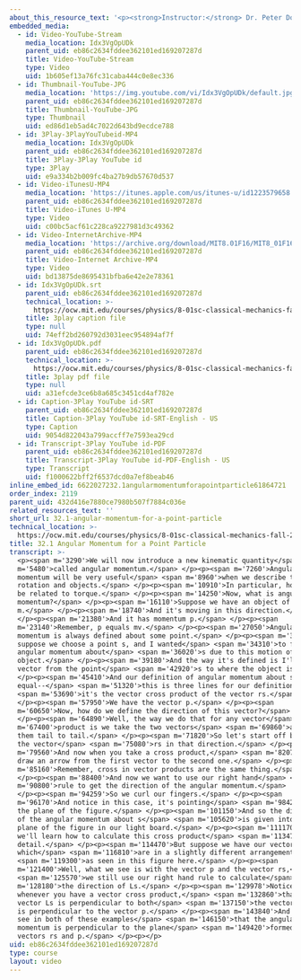 ```yaml
---
about_this_resource_text: '<p><strong>Instructor:</strong> Dr. Peter Dourmashkin</p>'
embedded_media:
  - id: Video-YouTube-Stream
    media_location: Idx3VgOpUDk
    parent_uid: eb86c2634fddee362101ed169207287d
    title: Video-YouTube-Stream
    type: Video
    uid: 1b605ef13a76fc31caba444c0e8ec336
  - id: Thumbnail-YouTube-JPG
    media_location: 'https://img.youtube.com/vi/Idx3VgOpUDk/default.jpg'
    parent_uid: eb86c2634fddee362101ed169207287d
    title: Thumbnail-YouTube-JPG
    type: Thumbnail
    uid: ed86d1eb5ad4c7022d643bd9ecdce788
  - id: 3Play-3PlayYouTubeid-MP4
    media_location: Idx3VgOpUDk
    parent_uid: eb86c2634fddee362101ed169207287d
    title: 3Play-3Play YouTube id
    type: 3Play
    uid: e9a334b2b009fc4ba27b9db57670d537
  - id: Video-iTunesU-MP4
    media_location: 'https://itunes.apple.com/us/itunes-u/id1223579658'
    parent_uid: eb86c2634fddee362101ed169207287d
    title: Video-iTunes U-MP4
    type: Video
    uid: c00bc5acf61c228ca9227981d3c49362
  - id: Video-InternetArchive-MP4
    media_location: 'https://archive.org/download/MIT8.01F16/MIT8_01F16_L32v01_360p.mp4'
    parent_uid: eb86c2634fddee362101ed169207287d
    title: Video-Internet Archive-MP4
    type: Video
    uid: bd13875de8695431bfba6e42e2e78361
  - id: Idx3VgOpUDk.srt
    parent_uid: eb86c2634fddee362101ed169207287d
    technical_location: >-
      https://ocw.mit.edu/courses/physics/8-01sc-classical-mechanics-fall-2016/week-11-angular-momentum/32.1-angular-momentum-for-a-point-particle/32.1-angular-momentum-for-a-point-particle/Idx3VgOpUDk.srt
    title: 3play caption file
    type: null
    uid: 74eff2bd260792d3031eec954894af7f
  - id: Idx3VgOpUDk.pdf
    parent_uid: eb86c2634fddee362101ed169207287d
    technical_location: >-
      https://ocw.mit.edu/courses/physics/8-01sc-classical-mechanics-fall-2016/week-11-angular-momentum/32.1-angular-momentum-for-a-point-particle/32.1-angular-momentum-for-a-point-particle/Idx3VgOpUDk.pdf
    title: 3play pdf file
    type: null
    uid: a31efcde3ce6b8a685c3451cd4af782e
  - id: Caption-3Play YouTube id-SRT
    parent_uid: eb86c2634fddee362101ed169207287d
    title: Caption-3Play YouTube id-SRT-English - US
    type: Caption
    uid: 9054d822043a799accff7e7593ea29cd
  - id: Transcript-3Play YouTube id-PDF
    parent_uid: eb86c2634fddee362101ed169207287d
    title: Transcript-3Play YouTube id-PDF-English - US
    type: Transcript
    uid: f1000622bff2f6537dcd0a7ef8beab46
inline_embed_id: 6622027232.1angularmomentumforapointparticle61864721
order_index: 2119
parent_uid: 432d416e7880ce7980b507f7884c036e
related_resources_text: ''
short_url: 32.1-angular-momentum-for-a-point-particle
technical_location: >-
  https://ocw.mit.edu/courses/physics/8-01sc-classical-mechanics-fall-2016/week-11-angular-momentum/32.1-angular-momentum-for-a-point-particle/32.1-angular-momentum-for-a-point-particle
title: 32.1 Angular Momentum for a Point Particle
transcript: >-
  <p><span m='3290'>We will now introduce a new kinematic quantity</span> <span
  m='5480'>called angular momentum.</span> </p><p><span m='7260'>Angular
  momentum will be very useful</span> <span m='8960'>when we describe the
  rotation and objects.</span> </p><p><span m='10910'>In particular, how will it
  be related to torque.</span> </p><p><span m='14250'>Now, what is angular
  momentum?</span> </p><p><span m='16110'>Suppose we have an object of mass
  m.</span> </p><p><span m='18740'>And it's moving in this direction.</span>
  </p><p><span m='21380'>And it has momentum p.</span> </p><p><span
  m='23140'>Remember, p equals mv.</span> </p><p><span m='27050'>Angular
  momentum is always defined about some point.</span> </p><p><span m='30770'>So
  suppose we choose a point s, and I wanted</span> <span m='34310'>to find the
  angular momentum about</span> <span m='36020'>s due to this motion of the
  object.</span> </p><p><span m='39180'>And the way it's defined is I'll draw a
  vector from the point</span> <span m='42920'>s to where the object is.</span>
  </p><p><span m='45410'>And our definition of angular momentum about s is
  equal--</span> <span m='51320'>this is three lines for our definition--</span>
  <span m='53690'>it's the vector cross product of the vector rs.</span>
  </p><p><span m='57950'>We have the vector p.</span> </p><p><span
  m='60650'>Now, how do we define the direction of this vector?</span>
  </p><p><span m='64890'>Well, the way we do that for any vector</span> <span
  m='67400'>product is we take the two vectors</span> <span m='69860'>and we put
  them tail to tail.</span> </p><p><span m='71820'>So let's start off by drawing
  the vector</span> <span m='75080'>rs in that direction.</span> </p><p><span
  m='79560'>And now when you take a cross product,</span> <span m='82070'>we
  draw an arrow from the first vector to the second one.</span> </p><p><span
  m='85160'>Remember, cross in vector products are the same thing.</span>
  </p><p><span m='88400'>And now we want to use our right hand</span> <span
  m='90800'>rule to get the direction of the angular momentum.</span>
  </p><p><span m='94259'>So we curl our fingers.</span> </p><p><span
  m='96170'>And notice in this case, it's pointing</span> <span m='98420'>into
  the plane of the figure.</span> </p><p><span m='101150'>And so the direction
  of the angular momentum about s</span> <span m='105620'>is given into the
  plane of the figure in our light board.</span> </p><p><span m='111170'>Now,
  we'll learn how to calculate this cross product</span> <span m='113479'>in
  detail.</span> </p><p><span m='114470'>But suppose we have our vectors
  which</span> <span m='116810'>are in a slightly different arrangement</span>
  <span m='119300'>as seen in this figure here.</span> </p><p><span
  m='121400'>Well, what we see is with the vector p and the vector rs,</span>
  <span m='125570'>we still use our right hand rule to calculate</span> <span
  m='128180'>the direction of Ls.</span> </p><p><span m='129978'>Notice,
  whenever you have a vector cross product,</span> <span m='132860'>that the
  vector Ls is perpendicular to both</span> <span m='137150'>the vectors rs and
  is perpendicular to the vector p.</span> </p><p><span m='143840'>And you can
  see in both of these examples</span> <span m='146150'>that the angular
  momentum is perpendicular to the plane</span> <span m='149420'>formed by the
  vectors rs and p.</span> </p><p></p>
uid: eb86c2634fddee362101ed169207287d
type: course
layout: video
---
```

